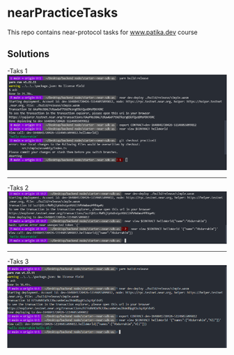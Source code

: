 # nearPracticeTasks
This repo contains near-protocol tasks for www.patika.dev course


## Solutions

  -Taks 1
  ![task 1](https://github.com/ebdurrehm/nearPracticeTasks/blob/main/solution_img/practice2.png)
  
  ___
  
  
   -Taks  2
  ![task 2](https://github.com/ebdurrehm/nearPracticeTasks/blob/main/solution_img/task2.png)
  
  ___
  
   -Taks 3
  ![task 3](https://github.com/ebdurrehm/nearPracticeTasks/blob/main/solution_img/task3.png)
